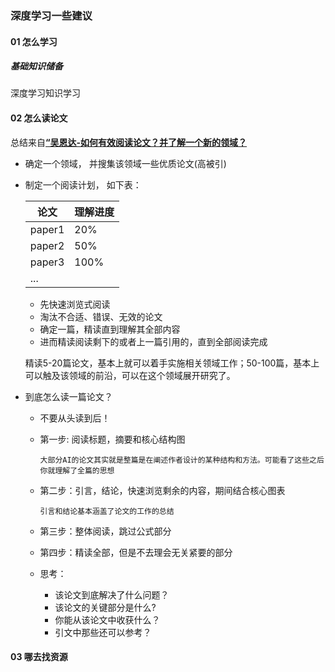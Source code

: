 ### 深度学习一些建议

#### 01 怎么学习

##### 基础知识储备

深度学习知识学习

#### 02 怎么读论文

总结来自[**“吴恩达-如何有效阅读论文？并了解一个新的领域？**](https://www.bilibili.com/s/video/BV1Y54y1t78m)

- 确定一个领域， 并搜集该领域一些优质论文(高被引)

- 制定一个阅读计划， 如下表：

  | 论文   | 理解进度 |
  | ------ | -------- |
  | paper1 | 20%      |
  | paper2 | 50%      |
  | paper3 | 100%     |
  | ...    |          |

  - 先快速浏览式阅读
  - 淘汰不合适、错误、无效的论文
  - 确定一篇，精读直到理解其全部内容
  - 进而精读阅读剩下的或者上一篇引用的，直到全部阅读完成

  精读5-20篇论文，基本上就可以着手实施相关领域工作；50-100篇，基本上可以触及该领域的前沿，可以在这个领域展开研究了。

- 到底怎么读一篇论文？

  - 不要从头读到后！

  - 第一步: 阅读标题，摘要和核心结构图

    `大部分AI的论文其实就是整篇是在阐述作者设计的某种结构和方法。可能看了这些之后你就理解了全篇的思想`

  - 第二步：引言，结论，快速浏览剩余的内容，期间结合核心图表

    `引言和结论基本涵盖了论文的工作的总结`

  - 第三步：整体阅读，跳过公式部分

  - 第四步：精读全部，但是不去理会无关紧要的部分

  - 思考：

    - 该论文到底解决了什么问题？
    - 该论文的关键部分是什么?
    - 你能从该论文中收获什么？
    - 引文中那些还可以参考？

#### 03 哪去找资源

